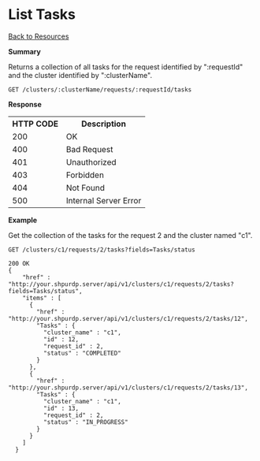 <!---
Licensed to the Apache Software Foundation (ASF) under one or more
contributor license agreements. See the NOTICE file distributed with
this work for additional information regarding copyright ownership.
The ASF licenses this file to You under the Apache License, Version 2.0
(the "License"); you may not use this file except in compliance with
the License. You may obtain a copy of the License at

http://www.apache.org/licenses/LICENSE-2.0

Unless required by applicable law or agreed to in writing, software
distributed under the License is distributed on an "AS IS" BASIS,
WITHOUT WARRANTIES OR CONDITIONS OF ANY KIND, either express or implied.
See the License for the specific language governing permissions and
limitations under the License.
-->

List Tasks
=====

[Back to Resources](index.md#resources)

**Summary**

Returns a collection of all tasks for the request identified by ":requestId" and the cluster identified by ":clusterName".

    GET /clusters/:clusterName/requests/:requestId/tasks

**Response**
<table>
  <tr>
    <th>HTTP CODE</th>
    <th>Description</th>
  </tr>
  <tr>
    <td>200</td>
    <td>OK</td>  
  </tr>
  <tr>
    <td>400</td>
    <td>Bad Request</td>  
  </tr>
  <tr>
    <td>401</td>
    <td>Unauthorized</td>  
  </tr>
  <tr>
    <td>403</td>
    <td>Forbidden</td>  
  </tr> 
  <tr>
    <td>404</td>
    <td>Not Found</td>  
  </tr>
  <tr>
    <td>500</td>
    <td>Internal Server Error</td>  
  </tr>
</table>



**Example**

Get the collection of the tasks for the request 2 and the cluster named "c1".

    GET /clusters/c1/requests/2/tasks?fields=Tasks/status
    
    200 OK
    {
        "href" : "http://your.shpurdp.server/api/v1/clusters/c1/requests/2/tasks?fields=Tasks/status",
        "items" : [
          {
            "href" : "http://your.shpurdp.server/api/v1/clusters/c1/requests/2/tasks/12",
            "Tasks" : {
              "cluster_name" : "c1",
              "id" : 12,
              "request_id" : 2,
              "status" : "COMPLETED"
            }
          },
          {
            "href" : "http://your.shpurdp.server/api/v1/clusters/c1/requests/2/tasks/13",
            "Tasks" : {
              "cluster_name" : "c1",
              "id" : 13,
              "request_id" : 2,
              "status" : "IN_PROGRESS"
            }
          }
        ]	
      }  	
